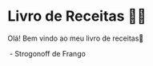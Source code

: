 # Livro de Receitas :man_cook:

Olá! Bem vindo ao meu livro de receitas:wave:

​	- Strogonoff de Frango





